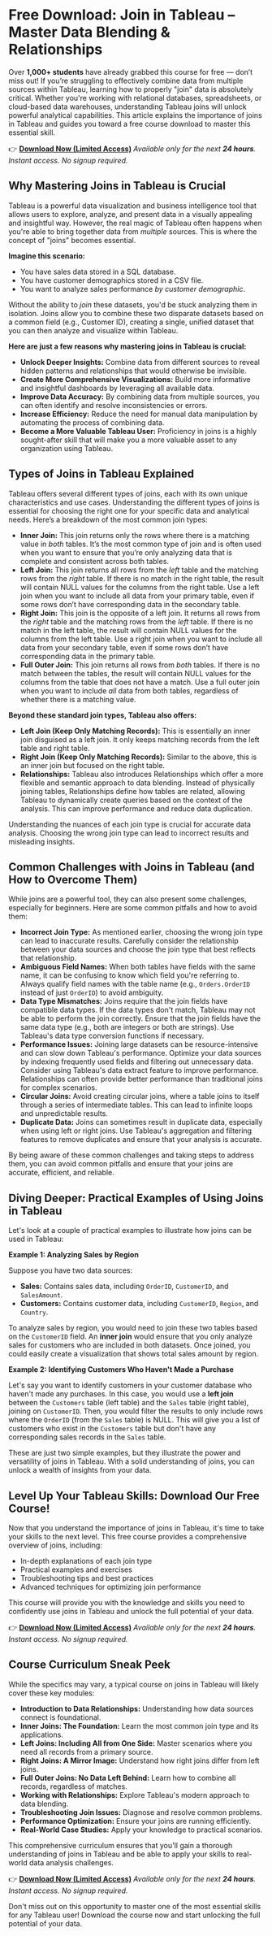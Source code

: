 # Free Download: Join in Tableau – Master Data Blending & Relationships

Over **1,000+ students** have already grabbed this course for free — don’t miss out!
If you’re struggling to effectively combine data from multiple sources within Tableau, learning how to properly "join" data is absolutely critical. Whether you're working with relational databases, spreadsheets, or cloud-based data warehouses, understanding Tableau joins will unlock powerful analytical capabilities. This article explains the importance of joins in Tableau and guides you toward a free course download to master this essential skill.

👉 **[Download Now (Limited Access)](https://udemywork.com/join-in-tableau)**
_Available only for the next **24 hours**. Instant access. No signup required._

## Why Mastering Joins in Tableau is Crucial

Tableau is a powerful data visualization and business intelligence tool that allows users to explore, analyze, and present data in a visually appealing and insightful way. However, the real magic of Tableau often happens when you're able to bring together data from *multiple* sources. This is where the concept of "joins" becomes essential.

**Imagine this scenario:**

*   You have sales data stored in a SQL database.
*   You have customer demographics stored in a CSV file.
*   You want to analyze sales performance *by customer demographic*.

Without the ability to *join* these datasets, you'd be stuck analyzing them in isolation. Joins allow you to combine these two disparate datasets based on a common field (e.g., Customer ID), creating a single, unified dataset that you can then analyze and visualize within Tableau.

**Here are just a few reasons why mastering joins in Tableau is crucial:**

*   **Unlock Deeper Insights:** Combine data from different sources to reveal hidden patterns and relationships that would otherwise be invisible.
*   **Create More Comprehensive Visualizations:** Build more informative and insightful dashboards by leveraging all available data.
*   **Improve Data Accuracy:** By combining data from multiple sources, you can often identify and resolve inconsistencies or errors.
*   **Increase Efficiency:** Reduce the need for manual data manipulation by automating the process of combining data.
*   **Become a More Valuable Tableau User:** Proficiency in joins is a highly sought-after skill that will make you a more valuable asset to any organization using Tableau.

## Types of Joins in Tableau Explained

Tableau offers several different types of joins, each with its own unique characteristics and use cases. Understanding the different types of joins is essential for choosing the right one for your specific data and analytical needs. Here’s a breakdown of the most common join types:

*   **Inner Join:** This join returns only the rows where there is a matching value in *both* tables. It’s the most common type of join and is often used when you want to ensure that you’re only analyzing data that is complete and consistent across both tables.
*   **Left Join:** This join returns all rows from the *left* table and the matching rows from the *right* table. If there is no match in the right table, the result will contain NULL values for the columns from the right table. Use a left join when you want to include all data from your primary table, even if some rows don’t have corresponding data in the secondary table.
*   **Right Join:** This join is the opposite of a left join. It returns all rows from the *right* table and the matching rows from the *left* table. If there is no match in the left table, the result will contain NULL values for the columns from the left table. Use a right join when you want to include all data from your secondary table, even if some rows don’t have corresponding data in the primary table.
*   **Full Outer Join:** This join returns all rows from *both* tables. If there is no match between the tables, the result will contain NULL values for the columns from the table that does not have a match. Use a full outer join when you want to include *all* data from both tables, regardless of whether there is a matching value.

**Beyond these standard join types, Tableau also offers:**

*   **Left Join (Keep Only Matching Records):** This is essentially an inner join disguised as a left join. It only keeps matching records from the left table and right table.
*   **Right Join (Keep Only Matching Records):** Similar to the above, this is an inner join but focused on the right table.
*   **Relationships:** Tableau also introduces Relationships which offer a more flexible and semantic approach to data blending. Instead of physically joining tables, Relationships define how tables are related, allowing Tableau to dynamically create queries based on the context of the analysis. This can improve performance and reduce data duplication.

Understanding the nuances of each join type is crucial for accurate data analysis. Choosing the wrong join type can lead to incorrect results and misleading insights.

## Common Challenges with Joins in Tableau (and How to Overcome Them)

While joins are a powerful tool, they can also present some challenges, especially for beginners. Here are some common pitfalls and how to avoid them:

*   **Incorrect Join Type:** As mentioned earlier, choosing the wrong join type can lead to inaccurate results. Carefully consider the relationship between your data sources and choose the join type that best reflects that relationship.
*   **Ambiguous Field Names:** When both tables have fields with the same name, it can be confusing to know which field you're referring to. Always qualify field names with the table name (e.g., `Orders.OrderID` instead of just `OrderID`) to avoid ambiguity.
*   **Data Type Mismatches:** Joins require that the join fields have compatible data types. If the data types don't match, Tableau may not be able to perform the join correctly. Ensure that the join fields have the same data type (e.g., both are integers or both are strings). Use Tableau's data type conversion functions if necessary.
*   **Performance Issues:** Joining large datasets can be resource-intensive and can slow down Tableau's performance. Optimize your data sources by indexing frequently used fields and filtering out unnecessary data. Consider using Tableau's data extract feature to improve performance. Relationships can often provide better performance than traditional joins for complex scenarios.
*   **Circular Joins:** Avoid creating circular joins, where a table joins to itself through a series of intermediate tables. This can lead to infinite loops and unpredictable results.
*   **Duplicate Data:** Joins can sometimes result in duplicate data, especially when using left or right joins. Use Tableau's aggregation and filtering features to remove duplicates and ensure that your analysis is accurate.

By being aware of these common challenges and taking steps to address them, you can avoid common pitfalls and ensure that your joins are accurate, efficient, and reliable.

## Diving Deeper: Practical Examples of Using Joins in Tableau

Let's look at a couple of practical examples to illustrate how joins can be used in Tableau:

**Example 1: Analyzing Sales by Region**

Suppose you have two data sources:

*   **Sales:** Contains sales data, including `OrderID`, `CustomerID`, and `SalesAmount`.
*   **Customers:** Contains customer data, including `CustomerID`, `Region`, and `Country`.

To analyze sales by region, you would need to join these two tables based on the `CustomerID` field. An **inner join** would ensure that you only analyze sales for customers who are included in both datasets. Once joined, you could easily create a visualization that shows total sales amount by region.

**Example 2: Identifying Customers Who Haven't Made a Purchase**

Let's say you want to identify customers in your customer database who haven't made any purchases. In this case, you would use a **left join** between the `Customers` table (left table) and the `Sales` table (right table), joining on `CustomerID`. Then, you would filter the results to only include rows where the `OrderID` (from the `Sales` table) is NULL. This will give you a list of customers who exist in the `Customers` table but don't have any corresponding sales records in the `Sales` table.

These are just two simple examples, but they illustrate the power and versatility of joins in Tableau. With a solid understanding of joins, you can unlock a wealth of insights from your data.

## Level Up Your Tableau Skills: Download Our Free Course!

Now that you understand the importance of joins in Tableau, it's time to take your skills to the next level. This free course provides a comprehensive overview of joins, including:

*   In-depth explanations of each join type
*   Practical examples and exercises
*   Troubleshooting tips and best practices
*   Advanced techniques for optimizing join performance

This course will provide you with the knowledge and skills you need to confidently use joins in Tableau and unlock the full potential of your data.

👉 **[Download Now (Limited Access)](https://udemywork.com/join-in-tableau)**
_Available only for the next **24 hours**. Instant access. No signup required._

## Course Curriculum Sneak Peek

While the specifics may vary, a typical course on joins in Tableau will likely cover these key modules:

*   **Introduction to Data Relationships:** Understanding how data sources connect is foundational.
*   **Inner Joins: The Foundation:** Learn the most common join type and its applications.
*   **Left Joins: Including All from One Side:** Master scenarios where you need all records from a primary source.
*   **Right Joins: A Mirror Image:** Understand how right joins differ from left joins.
*   **Full Outer Joins: No Data Left Behind:** Learn how to combine all records, regardless of matches.
*   **Working with Relationships:** Explore Tableau's modern approach to data blending.
*   **Troubleshooting Join Issues:** Diagnose and resolve common problems.
*   **Performance Optimization:** Ensure your joins are running efficiently.
*   **Real-World Case Studies:** Apply your knowledge to practical scenarios.

This comprehensive curriculum ensures that you'll gain a thorough understanding of joins in Tableau and be able to apply your skills to real-world data analysis challenges.

👉 **[Download Now (Limited Access)](https://udemywork.com/join-in-tableau)**
_Available only for the next **24 hours**. Instant access. No signup required._

Don't miss out on this opportunity to master one of the most essential skills for any Tableau user! Download the course now and start unlocking the full potential of your data.
